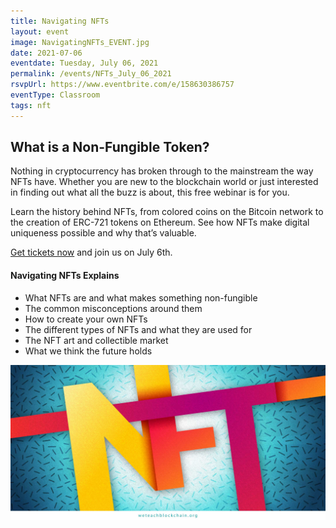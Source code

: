 ```yaml
---
title: Navigating NFTs
layout: event
image: NavigatingNFTs_EVENT.jpg
date: 2021-07-06
eventdate: Tuesday, July 06, 2021
permalink: /events/NFTs_July_06_2021
rsvpUrl: https://www.eventbrite.com/e/158630386757
eventType: Classroom
tags: nft
---
```

<h2>What is a Non-Fungible Token?</h2>
<span>Nothing in cryptocurrency has broken through to the mainstream the way NFTs have. Whether you are new to the blockchain world or just interested in finding out what all the buzz is about, this free webinar is for you.</span>
  
<span>Learn the history behind NFTs, from colored coins on the Bitcoin network to the creation of ERC-721 tokens on Ethereum. See how NFTs make digital uniqueness possible and why that’s valuable.</span>
  
<span><a href="https://www.eventbrite.com/e/158630386757">Get tickets now</a> and join us on July 6th.</span>

<h4>Navigating NFTs Explains</h4>
  <ul>
        <li>What NFTs are and what makes something non-fungible</li>
        <li>The common misconceptions around them</li>
        <li>How to create your own NFTs</li>
        <li>The different types of NFTs and what they are used for</li>
        <li>The NFT art and collectible market</li>
        <li>What we think the future holds</li>
  </ul>

<img src="/assets/img/WhatIsAnNFT.jpg" alt="Letters N, sF, and T merged together" title="What is an NFT">
